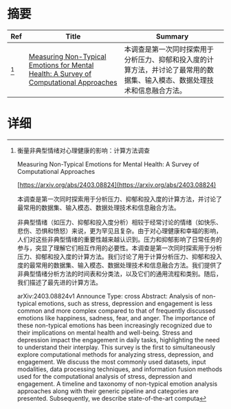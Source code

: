 # 摘要

| Ref | Title | Summary |
| --- | --- | --- |
| [^1] | [Measuring Non-Typical Emotions for Mental Health: A Survey of Computational Approaches](https://arxiv.org/abs/2403.08824) | 本调查是第一次同时探索用于分析压力、抑郁和投入度的计算方法，并讨论了最常用的数据集、输入模态、数据处理技术和信息融合方法。 |

# 详细

[^1]: 衡量非典型情绪对心理健康的影响：计算方法调查

    Measuring Non-Typical Emotions for Mental Health: A Survey of Computational Approaches

    [https://arxiv.org/abs/2403.08824](https://arxiv.org/abs/2403.08824)

    本调查是第一次同时探索用于分析压力、抑郁和投入度的计算方法，并讨论了最常用的数据集、输入模态、数据处理技术和信息融合方法。

    

    非典型情绪（如压力、抑郁和投入度分析）相较于经常讨论的情绪（如快乐、悲伤、恐惧和愤怒）来说，更为罕见且复杂。由于对心理健康和幸福的影响，人们对这些非典型情绪的重要性越来越认识到。压力和抑郁影响了日常任务的参与，突显了理解它们相互作用的必要性。本调查是第一次同时探索用于分析压力、抑郁和投入度的计算方法。我们讨论了用于计算分析压力、抑郁和投入度的最常用的数据集、输入模态、数据处理技术和信息融合方法。我们提供了非典型情绪分析方法的时间表和分类法，以及它们的通用流程和类别。随后，我们描述了最先进的计算方法。

    arXiv:2403.08824v1 Announce Type: cross  Abstract: Analysis of non-typical emotions, such as stress, depression and engagement is less common and more complex compared to that of frequently discussed emotions like happiness, sadness, fear, and anger. The importance of these non-typical emotions has been increasingly recognized due to their implications on mental health and well-being. Stress and depression impact the engagement in daily tasks, highlighting the need to understand their interplay. This survey is the first to simultaneously explore computational methods for analyzing stress, depression, and engagement. We discuss the most commonly used datasets, input modalities, data processing techniques, and information fusion methods used for the computational analysis of stress, depression and engagement. A timeline and taxonomy of non-typical emotion analysis approaches along with their generic pipeline and categories are presented. Subsequently, we describe state-of-the-art computa
    


